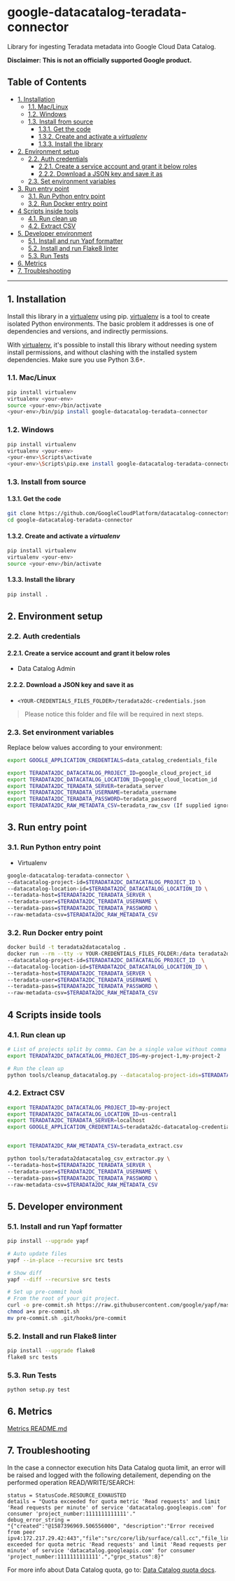 # google-datacatalog-teradata-connector

Library for ingesting Teradata metadata into Google Cloud Data Catalog.

**Disclaimer: This is not an officially supported Google product.**

<!--
  ⚠️ DO NOT UPDATE THE TABLE OF CONTENTS MANUALLY ️️⚠️
  run `npx markdown-toc -i README.md`.

  Please stick to 80-character line wraps as much as you can.
-->

## Table of Contents

<!-- toc -->

- [1. Installation](#1-installation)
  * [1.1. Mac/Linux](#11-maclinux)
  * [1.2. Windows](#12-windows)
  * [1.3. Install from source](#13-install-from-source)
    + [1.3.1. Get the code](#131-get-the-code)
    + [1.3.2. Create and activate a *virtualenv*](#132-create-and-activate-a-virtualenv)
    + [1.3.3. Install the library](#133-install-the-library)
- [2. Environment setup](#2-environment-setup)
  * [2.2. Auth credentials](#22-auth-credentials)
    + [2.2.1. Create a service account and grant it below roles](#221-create-a-service-account-and-grant-it-below-roles)
    + [2.2.2. Download a JSON key and save it as](#222-download-a-json-key-and-save-it-as)
  * [2.3. Set environment variables](#23-set-environment-variables)
- [3. Run entry point](#3-run-entry-point)
  * [3.1. Run Python entry point](#31-run-python-entry-point)
  * [3.2. Run Docker entry point](#32-run-docker-entry-point)
- [4 Scripts inside tools](#4-scripts-inside-tools)
  * [4.1. Run clean up](#41-run-clean-up)
  * [4.2. Extract CSV](#42-extract-csv)
- [5. Developer environment](#5-developer-environment)
  * [5.1. Install and run Yapf formatter](#51-install-and-run-yapf-formatter)
  * [5.2. Install and run Flake8 linter](#52-install-and-run-flake8-linter)
  * [5.3. Run Tests](#53-run-tests)
- [6. Metrics](#6-metrics)
- [7. Troubleshooting](#7-troubleshooting)

<!-- tocstop -->

-----

## 1. Installation

Install this library in a [virtualenv][1] using pip. [virtualenv][1] is a tool to
create isolated Python environments. The basic problem it addresses is one of
dependencies and versions, and indirectly permissions.

With [virtualenv][1], it's possible to install this library without needing system
install permissions, and without clashing with the installed system
dependencies. Make sure you use Python 3.6+.


### 1.1. Mac/Linux

```bash
pip install virtualenv
virtualenv <your-env>
source <your-env>/bin/activate
<your-env>/bin/pip install google-datacatalog-teradata-connector
```

### 1.2. Windows

```bash
pip install virtualenv
virtualenv <your-env>
<your-env>\Scripts\activate
<your-env>\Scripts\pip.exe install google-datacatalog-teradata-connector
```

### 1.3. Install from source

#### 1.3.1. Get the code

````bash
git clone https://github.com/GoogleCloudPlatform/datacatalog-connectors-rdbms/
cd google-datacatalog-teradata-connector
````

#### 1.3.2. Create and activate a *virtualenv*

```bash
pip install virtualenv
virtualenv <your-env>
source <your-env>/bin/activate
```

#### 1.3.3. Install the library

```bash
pip install .
```

## 2. Environment setup

### 2.2. Auth credentials

#### 2.2.1. Create a service account and grant it below roles

- Data Catalog Admin

#### 2.2.2. Download a JSON key and save it as
- `<YOUR-CREDENTIALS_FILES_FOLDER>/teradata2dc-credentials.json`

> Please notice this folder and file will be required in next steps.

### 2.3. Set environment variables

Replace below values according to your environment:

```bash
export GOOGLE_APPLICATION_CREDENTIALS=data_catalog_credentials_file

export TERADATA2DC_DATACATALOG_PROJECT_ID=google_cloud_project_id
export TERADATA2DC_DATACATALOG_LOCATION_ID=google_cloud_location_id
export TERADATA2DC_TERADATA_SERVER=teradata_server
export TERADATA2DC_TERADATA_USERNAME=teradata_username
export TERADATA2DC_TERADATA_PASSWORD=teradata_password
export TERADATA2DC_RAW_METADATA_CSV=teradata_raw_csv (If supplied ignores the Teradata server credentials)

```

## 3. Run entry point

### 3.1. Run Python entry point

- Virtualenv

```bash
google-datacatalog-teradata-connector \
--datacatalog-project-id=$TERADATA2DC_DATACATALOG_PROJECT_ID \
--datacatalog-location-id=$TERADATA2DC_DATACATALOG_LOCATION_ID \
--teradata-host=$TERADATA2DC_TERADATA_SERVER \
--teradata-user=$TERADATA2DC_TERADATA_USERNAME \
--teradata-pass=$TERADATA2DC_TERADATA_PASSWORD \
--raw-metadata-csv=$TERADATA2DC_RAW_METADATA_CSV      
```

### 3.2. Run Docker entry point

```bash
docker build -t teradata2datacatalog .
docker run --rm --tty -v YOUR-CREDENTIALS_FILES_FOLDER:/data teradata2datacatalog \
--datacatalog-project-id=$TERADATA2DC_DATACATALOG_PROJECT_ID  \
--datacatalog-location-id=$TERADATA2DC_DATACATALOG_LOCATION_ID \
--teradata-host=$TERADATA2DC_TERADATA_SERVER \
--teradata-user=$TERADATA2DC_TERADATA_USERNAME \
--teradata-pass=$TERADATA2DC_TERADATA_PASSWORD \
--raw-metadata-csv=$TERADATA2DC_RAW_METADATA_CSV    
```

## 4 Scripts inside tools

### 4.1. Run clean up

```bash
# List of projects split by comma. Can be a single value without comma
export TERADATA2DC_DATACATALOG_PROJECT_IDS=my-project-1,my-project-2
```

```bash
# Run the clean up
python tools/cleanup_datacatalog.py --datacatalog-project-ids=$TERADATA2DC_DATACATALOG_PROJECT_IDS 

```

### 4.2. Extract CSV

```bash
export TERADATA2DC_DATACATALOG_PROJECT_ID=my-project
export TERADATA2DC_DATACATALOG_LOCATION_ID=us-central1
export TERADATA2DC_TERADATA_SERVER=localhost
export GOOGLE_APPLICATION_CREDENTIALS=teradata2dc-datacatalog-credentials.json


export TERADATA2DC_RAW_METADATA_CSV=teradata_extract.csv

```

```bash
python tools/teradata2datacatalog_csv_extractor.py \
--teradata-host=$TERADATA2DC_TERADATA_SERVER \
--teradata-user=$TERADATA2DC_TERADATA_USERNAME \
--teradata-pass=$TERADATA2DC_TERADATA_PASSWORD \
--raw-metadata-csv=$TERADATA2DC_RAW_METADATA_CSV  

```

## 5. Developer environment

### 5.1. Install and run Yapf formatter

```bash
pip install --upgrade yapf

# Auto update files
yapf --in-place --recursive src tests

# Show diff
yapf --diff --recursive src tests

# Set up pre-commit hook
# From the root of your git project.
curl -o pre-commit.sh https://raw.githubusercontent.com/google/yapf/master/plugins/pre-commit.sh
chmod a+x pre-commit.sh
mv pre-commit.sh .git/hooks/pre-commit
```

### 5.2. Install and run Flake8 linter

```bash
pip install --upgrade flake8
flake8 src tests
```

### 5.3. Run Tests

```bash
python setup.py test
```

## 6. Metrics

[Metrics README.md](docs/README.md)

## 7. Troubleshooting

In the case a connector execution hits Data Catalog quota limit, an error will be raised and logged with the following detailement, depending on the performed operation READ/WRITE/SEARCH: 
```
status = StatusCode.RESOURCE_EXHAUSTED
details = "Quota exceeded for quota metric 'Read requests' and limit 'Read requests per minute' of service 'datacatalog.googleapis.com' for consumer 'project_number:1111111111111'."
debug_error_string = 
"{"created":"@1587396969.506556000", "description":"Error received from peer ipv4:172.217.29.42:443","file":"src/core/lib/surface/call.cc","file_line":1056,"grpc_message":"Quota exceeded for quota metric 'Read requests' and limit 'Read requests per minute' of service 'datacatalog.googleapis.com' for consumer 'project_number:1111111111111'.","grpc_status":8}"
```
For more info about Data Catalog quota, go to: [Data Catalog quota docs](https://cloud.google.com/data-catalog/docs/resources/quotas).

[1]: https://virtualenv.pypa.io/en/latest/